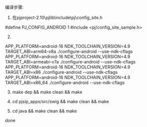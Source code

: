 编译步骤:
1. 在pjproject-2.10\pjlib\include\pj\config_site.h

#define PJ_CONFIG_ANDROID 1
#include <pj/config_site_sample.h>

2. 
APP_PLATFORM=android-16 NDK_TOOLCHAIN_VERSION=4.9 TARGET_ABI=arm64-v8a ./configure-android --use-ndk-cflags
APP_PLATFORM=android-16 NDK_TOOLCHAIN_VERSION=4.9 TARGET_ABI=armeabi-v7a ./configure-android --use-ndk-cflags
APP_PLATFORM=android-16 NDK_TOOLCHAIN_VERSION=4.9 TARGET_ABI=x86 ./configure-android --use-ndk-cflags
APP_PLATFORM=android-16 NDK_TOOLCHAIN_VERSION=4.9 TARGET_ABI=x86_64 ./configure-android --use-ndk-cflags

3. make dep && make clean && make

4. cd pjsip_apps/src/swig && make clean && make

5. cd java && make clean && make

done
